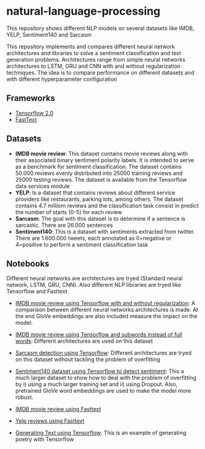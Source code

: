 # natural-language-processing
This repository shows different NLP models on several datasets like IMDB, YELP, Sentiment140 and Sarcasm

This repository implements and compares different neural network architectures and libraries to solve a sentiment classification and text generation problems. Architectures range from simple neural networks architectures to LSTM, GRU and CNN with and without regularization techniques.
The idea is to compare performance on different datasets and with different hyperparameter configuration


## Frameworks

- [Tensorflow 2.0](https://www.tensorflow.org/)
- [FastText](https://fasttext.cc/)

## Datasets

- **IMDB movie review**: This dataset contains movie reviews along with their associated binary sentiment polarity labels. It is intended to serve as a benchmark for sentiment classification. The dataset contains 50.000 reviews evenly distributed into 25000 training reviews and 25000 testing reviews. The dataset is available from the Tensorflow data services module
- **YELP**: Is a dataset that contains reviews about different service providers like restaurants, parking lots, among others. The dataset contains 4.7 milliom reviews and the classification task consist in predict the number of starts (0-5) for each review
- **Sarcasm**: The goal with this dataset is to determine if a sentence is sarcastic. There are 26.000 sentences
- **Sentiment140**: This is a dataset with sentiments extracted from twitter. There are 1.600.000 tweets, each annotated as 0=negative or 4=positive to perform a sentiment classification task

## Notebooks

Different neural networks are architectures are tryed (Standard neural network, LSTM, GRU, CNN). Also different NLP libraries are tryed like Tensorflow and Fasttext

- [IMDB movie review using Tensorflow with and without regularization](imdb_comparison_nn_lstm_gru_cnn.ipynb): A comparison between different neural networks architectures is made. At the end GloVe embeddings are also included measure the impact on the model.

- [IMDB movie review using Tensorflow and subwords instead of full words](imdb_subword_token_comparison_nn_lstm_gru_cnn.ipynb): Different architectures are used on this dataset

- [Sarcasm detection using Tensorflow](sarcasm_comparison_NN_LSTM_GRU_CNN.ipynb):  Different architectures are tryed on this dataset without tackling the problem of overfitting

- [Sentiment140 dataset using Tensorflow to detect sentiment](Sentiment140_with_Glove_and_Dropout.ipynb): This a much larger dataset to show how to deal with the problem of overfitting by i) using a much larger training set and ii) using Dropout. Also, pretrained GloVe word embeddings are used to make the model more robust.

- [IMDB movie review using Fasttext](fastext_imdb.ipynb)

- [Yelp reviews using Fasttext](fastext_yelp.ipynb)

- [Generating Text using Tensorflow](NLP_Generating_Text.ipynb): This is an example of generating poetry with Tensorflow
